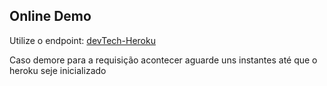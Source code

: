 ## Online Demo
 Utilize o endpoint:  [devTech-Heroku](https://devtech-frontend.herokuapp.com/)
 
Caso demore para a requisição acontecer aguarde uns instantes até que o heroku seje inicializado

